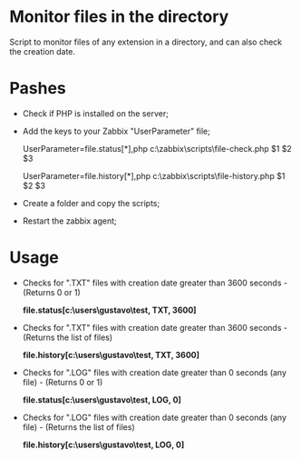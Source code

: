 # Monitor files in the directory

Script to monitor files of any extension in a directory, and can also check the creation date.

# Pashes

- Check if PHP is installed on the server;

- Add the keys to your Zabbix "UserParameter" file;

    UserParameter=file.status[*],php c:\zabbix\scripts\file-check.php $1 $2 $3

    UserParameter=file.history[*],php c:\zabbix\scripts\file-history.php $1 $2 $3

- Create a folder and copy the scripts;

- Restart the zabbix agent;

# Usage

- Checks for ".TXT" files with creation date greater than 3600 seconds - (Returns 0 or 1)

    **file.status[c:\users\gustavo\test\, TXT, 3600]**

- Checks for ".TXT" files with creation date greater than 3600 seconds - (Returns the list of files)

    **file.history[c:\users\gustavo\test\, TXT, 3600]**
    
- Checks for ".LOG" files with creation date greater than 0 seconds (any file) - (Returns 0 or 1)

    **file.status[c:\users\gustavo\test\, LOG, 0]**

- Checks for ".LOG" files with creation date greater than 0 seconds (any file) - (Returns the list of files)

    **file.history[c:\users\gustavo\test\, LOG, 0]**